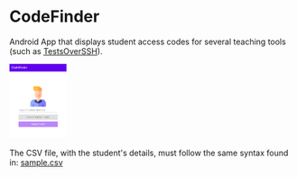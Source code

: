 # CodeFinder
Android App that displays student access codes for several teaching tools (such as [TestsOverSSH](https://github.com/in4cio/TestsOverSSH)).

<img src="CodeFinder.png" width="20%" height="20%">

The CSV file, with the student's details, must follow the same syntax found in: [sample.csv](https://github.com/tiagomiguelcs/CodeFinder/blob/master/app/src/main/res/raw/sample.csv)
